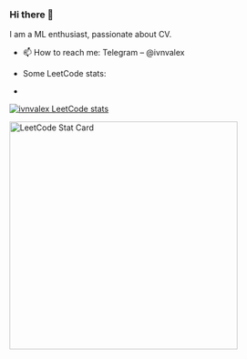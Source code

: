 ### Hi there 👋

I am a ML enthusiast, passionate about CV.

- 📫 How to reach me: Telegram – @ivnvalex

- Some LeetCode stats:
- 
[![ivnvalex LeetCode stats](https://leetcode-stats-six.vercel.app/api?username=ivnvalex)](https://github.com/KnlnKS/leetcode-stats)

<a href="https://github.com/KnlnKS/leetcode-stats">
  <img alt="LeetCode Stat Card" src="https://apu5rh8gxk.execute-api.us-east-1.amazonaws.com/default/leetcode-stats?username=ivnvalex" width="400"/>
</a>
